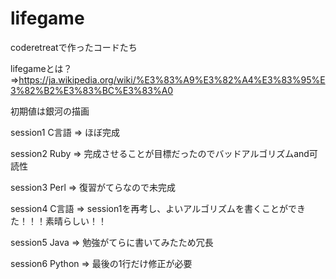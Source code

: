 # lifegame
coderetreatで作ったコードたち

lifegameとは？=>https://ja.wikipedia.org/wiki/%E3%83%A9%E3%82%A4%E3%83%95%E3%82%B2%E3%83%BC%E3%83%A0

初期値は銀河の描画

session1 C言語 => ほぼ完成

session2 Ruby => 完成させることが目標だったのでバッドアルゴリズムand可読性

session3 Perl => 復習がてらなので未完成

session4 C言語 => session1を再考し、よいアルゴリズムを書くことができた！！！素晴らしい！！

session5 Java => 勉強がてらに書いてみたため冗長

session6 Python => 最後の1行だけ修正が必要
